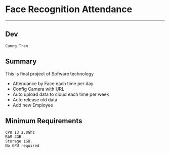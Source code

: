 # Face Recognition Attendance
***
## Dev
```Cuong Tran```
## Summary
This is final project of Sofware technology 
- Attendance by Face each time per day
- Config Camera with URL
- Auto upload data to cloud each time per week
- Auto release old data 
- Add new Employee
## Minimum Requirements
```
CPU I3 2.0Ghz  
RAM 4GB  
Storage 1GB  
No GPU required
```
